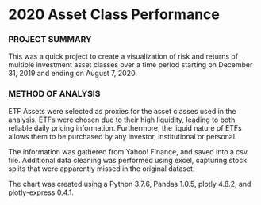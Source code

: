 # 2020 Asset Class Performance
 
### PROJECT SUMMARY ###
This was a quick project to create a visualization of risk and returns of multiple investment 
asset classes over a time period starting on December 31, 2019 and ending on August 7, 2020.

### METHOD OF ANALYSIS ###
ETF Assets were selected as proxies for the asset classes used in the analysis. ETFs were chosen
due to their high liquidity, leading to both reliable daily pricing information. Furthermore, the
liquid nature of ETFs allows them to be purchased by any investor, institutional or personal.

The information was gathered from Yahoo! Finance, and saved into a csv file. Additional data cleaning
was performed using excel, capturing stock splits that were apparently missed in the original dataset.

The chart was created using a Python 3.7.6, Pandas 1.0.5, plotly 4.8.2, and plotly-express 0.4.1.